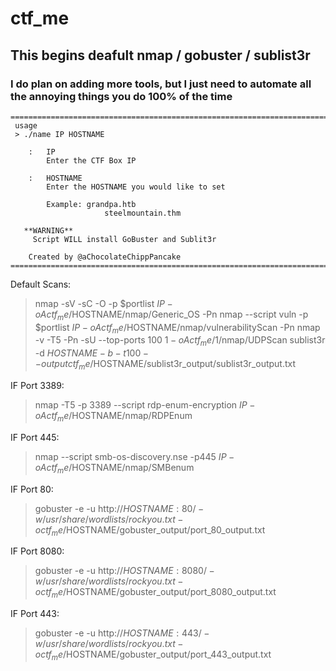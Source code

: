 # ctf_me

## This begins deafult nmap / gobuster / sublist3r
### I do plan on adding more tools, but I just need to automate all the annoying things you do 100% of the time
	===========================================================================================================================
     usage													
     > ./name IP HOSTNAME									
         															
        : 	IP													
         	Enter the CTF Box IP								
         													
        :   HOSTNAME 											
         	Enter the HOSTNAME you would like to set			
         														
         	Example: grandpa.htb							
						 steelmountain.thm						
         														
       **WARNING**  												
         Script WILL install GoBuster and Sublit3r				
         															
		Created by @aChocolateChippPancake 	
	===========================================================================================================================
Default Scans:
  > nmap -sV -sC -O -p $portlist $IP -oA ctf_me/$HOSTNAME/nmap/Generic_OS -Pn
  > nmap --script vuln -p $portlist $IP -oA ctf_me/$HOSTNAME/nmap/vulnerabilityScan -Pn
  > nmap -v -T5 -Pn -sU --top-ports 100 $1 -oA ctf_me/$1/nmap/UDPScan
  > sublist3r -d $HOSTNAME -b -t 100 --output ctf_me/$HOSTNAME/sublist3r_output/sublist3r_output.txt

IF Port 3389:
> nmap -T5 -p 3389 --script rdp-enum-encryption $IP -oA ctf_me/$HOSTNAME/nmap/RDPEnum

IF Port 445:
> nmap --script smb-os-discovery.nse -p445 $IP -oA ctf_me/$HOSTNAME/nmap/SMBenum

IF Port  80:
> gobuster -e -u http://$HOSTNAME:80/ -w /usr/share/wordlists/rockyou.txt -o ctf_me/$HOSTNAME/gobuster_output/port_80_output.txt

IF Port 8080:
> gobuster -e -u http://$HOSTNAME:8080/ -w /usr/share/wordlists/rockyou.txt -o ctf_me/$HOSTNAME/gobuster_output/port_8080_output.txt

IF Port 443:
> gobuster -e -u http://$HOSTNAME:443/ -w /usr/share/wordlists/rockyou.txt -o ctf_me/$HOSTNAME/gobuster_output/port_443_output.txt
